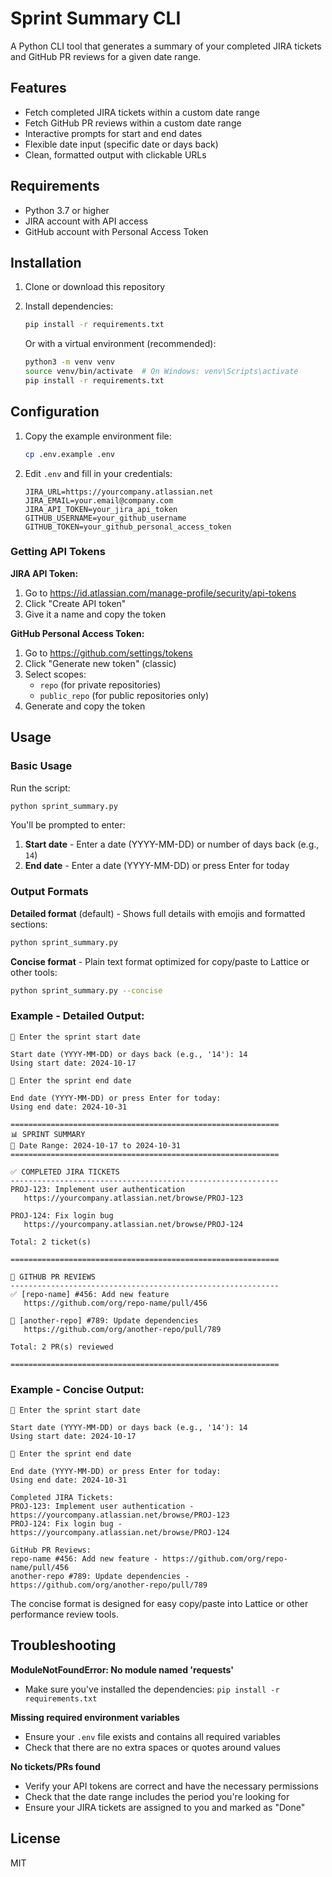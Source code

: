 # Sprint Summary CLI

A Python CLI tool that generates a summary of your completed JIRA tickets and GitHub PR reviews for a given date range.

## Features

- Fetch completed JIRA tickets within a custom date range
- Fetch GitHub PR reviews within a custom date range
- Interactive prompts for start and end dates
- Flexible date input (specific date or days back)
- Clean, formatted output with clickable URLs

## Requirements

- Python 3.7 or higher
- JIRA account with API access
- GitHub account with Personal Access Token

## Installation

1. Clone or download this repository

2. Install dependencies:
   ```bash
   pip install -r requirements.txt
   ```

   Or with a virtual environment (recommended):
   ```bash
   python3 -m venv venv
   source venv/bin/activate  # On Windows: venv\Scripts\activate
   pip install -r requirements.txt
   ```

## Configuration

1. Copy the example environment file:
   ```bash
   cp .env.example .env
   ```

2. Edit `.env` and fill in your credentials:
   ```
   JIRA_URL=https://yourcompany.atlassian.net
   JIRA_EMAIL=your.email@company.com
   JIRA_API_TOKEN=your_jira_api_token
   GITHUB_USERNAME=your_github_username
   GITHUB_TOKEN=your_github_personal_access_token
   ```

### Getting API Tokens

**JIRA API Token:**
1. Go to https://id.atlassian.com/manage-profile/security/api-tokens
2. Click "Create API token"
3. Give it a name and copy the token

**GitHub Personal Access Token:**
1. Go to https://github.com/settings/tokens
2. Click "Generate new token" (classic)
3. Select scopes:
   - `repo` (for private repositories)
   - `public_repo` (for public repositories only)
4. Generate and copy the token

## Usage

### Basic Usage

Run the script:
```bash
python sprint_summary.py
```

You'll be prompted to enter:
1. **Start date** - Enter a date (YYYY-MM-DD) or number of days back (e.g., `14`)
2. **End date** - Enter a date (YYYY-MM-DD) or press Enter for today

### Output Formats

**Detailed format** (default) - Shows full details with emojis and formatted sections:
```bash
python sprint_summary.py
```

**Concise format** - Plain text format optimized for copy/paste to Lattice or other tools:
```bash
python sprint_summary.py --concise
```

### Example - Detailed Output:
```
📅 Enter the sprint start date

Start date (YYYY-MM-DD) or days back (e.g., '14'): 14
Using start date: 2024-10-17

📅 Enter the sprint end date

End date (YYYY-MM-DD) or press Enter for today:
Using end date: 2024-10-31

============================================================
📊 SPRINT SUMMARY
📅 Date Range: 2024-10-17 to 2024-10-31
============================================================

✅ COMPLETED JIRA TICKETS
------------------------------------------------------------
PROJ-123: Implement user authentication
   https://yourcompany.atlassian.net/browse/PROJ-123

PROJ-124: Fix login bug
   https://yourcompany.atlassian.net/browse/PROJ-124

Total: 2 ticket(s)

============================================================

👀 GITHUB PR REVIEWS
------------------------------------------------------------
✅ [repo-name] #456: Add new feature
   https://github.com/org/repo-name/pull/456

🔄 [another-repo] #789: Update dependencies
   https://github.com/org/another-repo/pull/789

Total: 2 PR(s) reviewed

============================================================
```

### Example - Concise Output:
```
📅 Enter the sprint start date

Start date (YYYY-MM-DD) or days back (e.g., '14'): 14
Using start date: 2024-10-17

📅 Enter the sprint end date

End date (YYYY-MM-DD) or press Enter for today:
Using end date: 2024-10-31

Completed JIRA Tickets:
PROJ-123: Implement user authentication - https://yourcompany.atlassian.net/browse/PROJ-123
PROJ-124: Fix login bug - https://yourcompany.atlassian.net/browse/PROJ-124

GitHub PR Reviews:
repo-name #456: Add new feature - https://github.com/org/repo-name/pull/456
another-repo #789: Update dependencies - https://github.com/org/another-repo/pull/789
```

The concise format is designed for easy copy/paste into Lattice or other performance review tools.

## Troubleshooting

**ModuleNotFoundError: No module named 'requests'**
- Make sure you've installed the dependencies: `pip install -r requirements.txt`

**Missing required environment variables**
- Ensure your `.env` file exists and contains all required variables
- Check that there are no extra spaces or quotes around values

**No tickets/PRs found**
- Verify your API tokens are correct and have the necessary permissions
- Check that the date range includes the period you're looking for
- Ensure your JIRA tickets are assigned to you and marked as "Done"

## License

MIT
